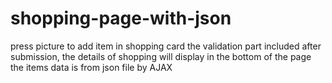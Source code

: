 # shopping-page-with-json
press picture to add item in shopping card
the validation part included
after submission, the details of shopping will display in the bottom of the page
the items data is from json file by AJAX
